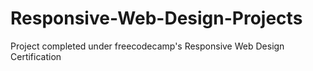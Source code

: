 # Responsive-Web-Design-Projects
Project completed under freecodecamp's Responsive Web Design Certification

